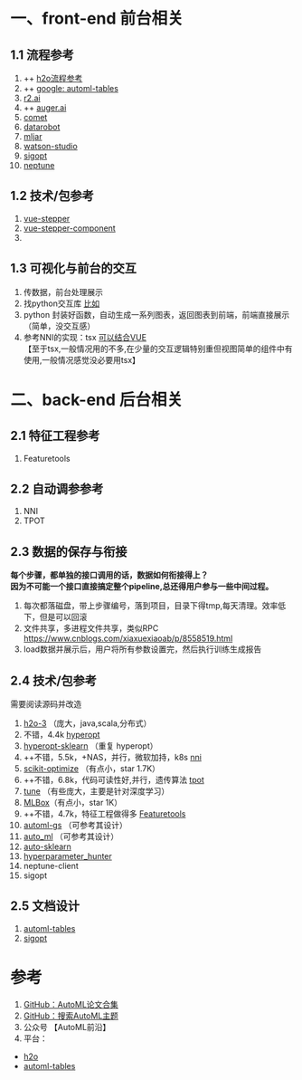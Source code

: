 # 一、front-end 前台相关  
## 1.1 流程参考  
1. ++ [h2o流程参考](https://h2oai.github.io/tutorials/machine-learning-experiment-scoring-and-analysis-tutorial-financial-focus/#0)
2. ++ [google: automl-tables](https://cloud.google.com/automl-tables/docs/quickstart)
3. [r2.ai](https://www.r2.ai/products)
4. ++ [auger.ai](https://auger.ai/)
5. [comet](https://www.comet.ml/site/)
6. [datarobot](https://www.datarobot.com/platform/automated-machine-learning/)
7. [mljar](https://mljar.com/)
8. [watson-studio](https://www.ibm.com/cloud/watson-studio/autoai)
9. [sigopt](https://www.ibm.com/cloud/watson-studio/autoai)
10. [neptune](https://neptune.ai/)

## 1.2 技术/包参考 
1. [vue-stepper](https://github.com/PygmySlowLoris/vue-stepper)
2. [vue-stepper-component](https://github.com/adi518/vue-stepper-component)
3. 

## 1.3 可视化与前台的交互
1. 传数据，前台处理展示  
2. 找python交互库  [比如](https://towardsdatascience.com/how-to-write-web-apps-using-simple-python-for-data-scientists-a227a1a01582)  
3. python 封装好函数，自动生成一系列图表，返回图表到前端，前端直接展示（简单，没交互感）  
4. 参考NNI的实现：tsx
[可以结合VUE](https://www.zhihu.com/question/281812349?sort=created)  
【至于tsx,一般情况用的不多,在少量的交互逻辑特别重但视图简单的组件中有使用,一般情况感觉没必要用tsx】

# 二、back-end 后台相关
## 2.1 特征工程参考
1. Featuretools

## 2.2 自动调参参考
1. NNI
2. TPOT

## 2.3 数据的保存与衔接  
**每个步骤，都单独的接口调用的话，数据如何衔接得上？**  
**因为不可能一个接口直接搞定整个pipeline,总还得用户参与一些中间过程。**
1. 每次都落磁盘，带上步骤编号，落到项目，目录下得tmp,每天清理。效率低下，但是可以回滚
2. 文件共享，多进程文件共享，类似RPC
https://www.cnblogs.com/xiaxuexiaoab/p/8558519.html
3. load数据并展示后，用户将所有参数设置完，然后执行训练生成报告

## 2.4 技术/包参考  
需要阅读源码并改造
1. [h2o-3](https://github.com/h2oai/h2o-3/)  （庞大，java,scala,分布式）
2. 不错，4.4k [hyperopt](https://github.com/hyperopt/hyperopt)  
3. [hyperopt-sklearn](https://github.com/hyperopt/hyperopt-sklearn)  （重复 hyperopt）
4. ++不错，5.5k，+NAS，并行，微软加持，k8s [nni](https://github.com/Microsoft/nni)  
5. [scikit-optimize](https://github.com/scikit-optimize/scikit-optimize) （有点小，star 1.7K） 
6. ++不错，6.8k，代码可读性好,并行，遗传算法 [tpot](https://github.com/EpistasisLab/tpot)  
7. [tune](https://github.com/ray-project/ray/tree/master/python/ray/tune) （有些庞大，主要是针对深度学习） 
8. [MLBox](https://github.com/AxeldeRomblay/MLBox)（有点小，star 1K）
9. ++不错，4.7k，特征工程做得多 [Featuretools](https://github.com/FeatureLabs/featuretools) 
10. [automl-gs](https://github.com/minimaxir/automl-gs) （可参考其设计）
11. [auto_ml](https://github.com/ClimbsRocks/auto_ml) （可参考其设计）
12. [auto-sklearn](https://github.com/automl/auto-sklearn)
13. [hyperparameter_hunter](https://github.com/HunterMcGushion/hyperparameter_hunter)
14. neptune-client
15. sigopt

## 2.5 文档设计
1. [automl-tables](https://cloud.google.com/automl-tables/docs)
2. [sigopt](https://app.sigopt.com/docs)

# 参考  
1. [GitHub：AutoML论文合集](https://github.com/hibayesian/awesome-automl-papers)
2. [GitHub：搜索AutoML主题](https://github.com/topics/automl)  
3. 公众号 【AutoML前沿】  
4. 平台：  
- [h2o](https://www.h2o.ai/)
- [automl-tables](https://cloud.google.com/automl-tables)
